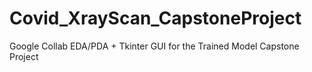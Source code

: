# Covid_XrayScan_CapstoneProject
Google Collab EDA/PDA + Tkinter GUI for the Trained Model Capstone Project
